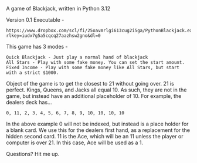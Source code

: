 A game of Blackjack, written in Python 3.12

Version 0.1 Executable -

	https://www.dropbox.com/scl/fi/25oavmrlgi613cug2i5ga/PythonBlackjack.exe?rlkey=iudx7g5a5cqcq27aazhsw2gno&dl=0

This game has 3 modes -

	Quick Blackjack - Just play a normal hand of blackjack
	All Stars - Play with some fake money. You can set the start amount.
	Fixed Income - Play with some fake money like All Stars, but start with a strict $1000.

Object of the game is to get the closest to 21 without going over.
21 is perfect.
Kings, Queens, and Jacks all equal 10. 
As such, they are not in the game, but instead have an additional placeholder of 10.
For example, the dealers deck has...

	0, 11, 2, 3, 4, 5, 6, 7, 8, 9, 10, 10, 10, 10

In the above example 0 will not be indexed, but instead is a place holder for a blank card.
We use this for the dealers first hand, as a replacement for the hidden second card.
11 is the Ace, which will be an 11 unless the player or computer is over 21.
In this case, Ace will be used as a 1.

Questions? Hit me up.
